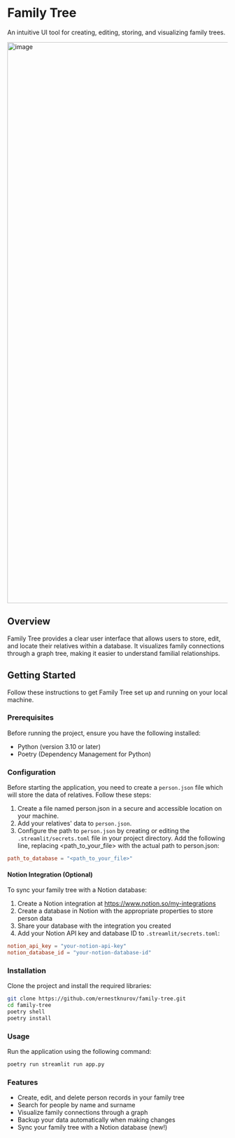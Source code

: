 # Family Tree
An intuitive UI tool for creating, editing, storing, and visualizing family trees.

<img width="1281" alt="image" src="https://github.com/ernestknurov/family-tree/assets/100434509/0b1eeb2f-da85-417e-8612-50a8967f9384">

## Overview

Family Tree provides a clear user interface that allows users to store, edit, and locate their relatives within a database. It visualizes family connections through a graph tree, making it easier to understand familial relationships.

## Getting Started

Follow these instructions to get Family Tree set up and running on your local machine.

### Prerequisites

Before running the project, ensure you have the following installed:

- Python (version 3.10 or later)
- Poetry (Dependency Management for Python)

### Configuration

Before starting the application, you need to create a `person.json` file which will store the data of relatives. Follow these steps:

1. Create a file named person.json in a secure and accessible location on your machine.
2. Add your relatives' data to `person.json`.
3. Configure the path to `person.json` by creating or editing the `.streamlit/secrets.toml` file in your project directory. Add the following line, replacing <path_to_your_file> with the actual path to person.json:
   
```toml
path_to_database = "<path_to_your_file>"
```

#### Notion Integration (Optional)

To sync your family tree with a Notion database:

1. Create a Notion integration at https://www.notion.so/my-integrations
2. Create a database in Notion with the appropriate properties to store person data
3. Share your database with the integration you created
4. Add your Notion API key and database ID to `.streamlit/secrets.toml`:

```toml
notion_api_key = "your-notion-api-key"
notion_database_id = "your-notion-database-id"
```

### Installation

Clone the project and install the required libraries:

```bash
git clone https://github.com/ernestknurov/family-tree.git
cd family-tree
poetry shell
poetry install
```

### Usage

Run the application using the following command:

```bash
poetry run streamlit run app.py
```

### Features

- Create, edit, and delete person records in your family tree
- Search for people by name and surname
- Visualize family connections through a graph
- Backup your data automatically when making changes
- Sync your family tree with a Notion database (new!)
